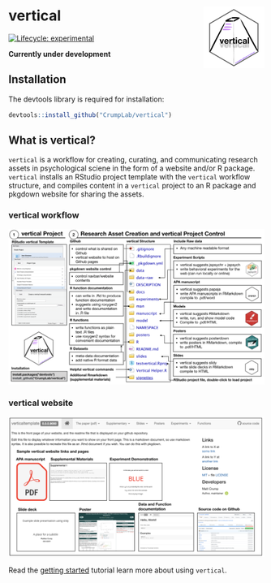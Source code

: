 # vertical <img src='man/figures/logo.png' align="right" height="120.5" />

<!-- badges: start -->
[![Lifecycle: experimental](https://img.shields.io/badge/lifecycle-experimental-orange.svg)](https://www.tidyverse.org/lifecycle/#experimental)

<!-- badges: end -->

**Currently under development**

## Installation

The devtools library is required for installation:

``` r
devtools::install_github("CrumpLab/vertical")
```

## What is vertical?

`vertical` is a workflow for creating, curating, and communicating research assets in psychological sciene in the form of a website and/or R package. `vertical` installs an RStudio project template with the `vertical` workflow structure, and compiles content in a `vertical` project to an R package and pkgdown website for sharing the assets.

### vertical workflow

<img src='man/figures/vertical-project.png'/>

### vertical website

<img src='man/figures/vertical-website.png'/>

Read the [getting started](https://crumplab.github.io/vertical/articles/get_started.html) tutorial learn more about using `vertical`.



